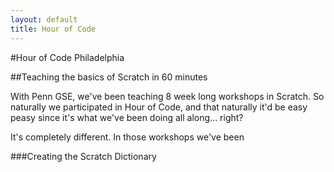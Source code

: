 ```yaml
---
layout: default
title: Hour of Code
---
```


#Hour of Code Philadelphia

##Teaching the basics of Scratch in 60 minutes

With Penn GSE, we've been teaching 8 week long workshops in Scratch. So naturally we participated in Hour of Code, and that naturally it'd be easy peasy since it's what we've been doing all along... right?

It's completely different. In those workshops we've been 


###Creating the Scratch Dictionary



